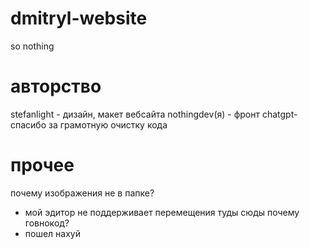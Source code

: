 # dmitryl-website
so nothing

# авторство
stefanlight - дизайн, макет вебсайта
nothingdev(я) - фронт
chatgpt- спасибо за грамотную очистку кода

# прочее
почему изображения не в папке?
- мой эдитор не поддерживает перемещения туды сюды
почему говнокод?
- пошел нахуй

